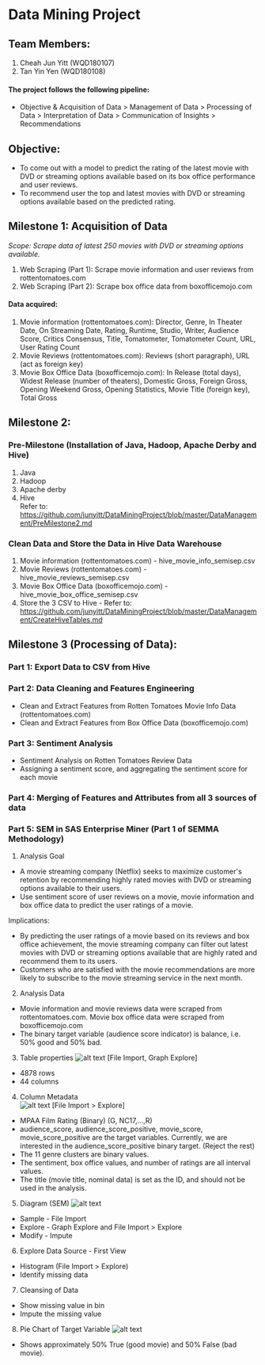 # Data Mining Project

## Team Members:
1. Cheah Jun Yitt (WQD180107)
2. Tan Yin Yen (WQD180108)

#### The project follows the following pipeline:  
- Objective & Acquisition of Data > Management of Data > Processing of Data > Interpretation of Data > Communication of Insights > Recommendations

## Objective:
- To come out with a model to predict the rating of the latest movie with DVD or streaming options available based on its box office performance and user reviews.
- To recommend user the top and latest movies with DVD or streaming options available based on the predicted rating.

## Milestone 1: Acquisition of Data
*Scope: Scrape data of latest 250 movies with DVD or streaming options available.*
1. Web Scraping (Part 1): Scrape movie information and user reviews from rottentomatoes.com
2. Web Scraping (Part 2): Scrape box office data from boxofficemojo.com

#### Data acquired:
1. Movie information (rottentomatoes.com): Director, Genre, In Theater Date, On Streaming Date, Rating, Runtime, Studio, Writer, Audience Score, Critics Consensus, Title, Tomatometer, Tomatometer Count, URL, User Rating Count
2. Movie Reviews (rottentomatoes.com): Reviews (short paragraph), URL (act as foreign key)
3. Movie Box Office Data (boxofficemojo.com): In Release (total days), Widest Release (number of theaters), Domestic Gross, Foreign Gross, Opening Weekend Gross, Opening Statistics, Movie Title (foreign key), Total Gross


## Milestone 2: 
### Pre-Milestone (Installation of Java, Hadoop, Apache Derby and Hive)
1. Java 
2. Hadoop 
3. Apache derby
4. Hive   
Refer to: <https://github.com/junyitt/DataMiningProject/blob/master/DataManagement/PreMilestone2.md>


### Clean Data and Store the Data in Hive Data Warehouse
1. Movie information (rottentomatoes.com) - hive_movie_info_semisep.csv
2. Movie Reviews (rottentomatoes.com) - hive_movie_reviews_semisep.csv
3. Movie Box Office Data (boxofficemojo.com) - hive_movie_box_office_semisep.csv
4. Store the 3 CSV to Hive  - Refer to: <https://github.com/junyitt/DataMiningProject/blob/master/DataManagement/CreateHiveTables.md>


## Milestone 3 (Processing of Data):
### Part 1: Export Data to CSV from Hive

### Part 2: Data Cleaning and Features Engineering
- Clean and Extract Features from Rotten Tomatoes Movie Info Data (rottentomatoes.com)
- Clean and Extract Features from Box Office Data (boxofficemojo.com)

### Part 3: Sentiment Analysis
- Sentiment Analysis on Rotten Tomatoes Review Data
- Assigning a sentiment score, and aggregating the sentiment score for each movie

### Part 4: Merging of Features and Attributes from all 3 sources of data

### Part 5: SEM in SAS Enterprise Miner (Part 1 of SEMMA Methodology)
1. Analysis Goal  
- A movie streaming company (Netflix) seeks to maximize customer's retention by recommending highly rated movies with DVD or streaming options available to their users. 
- Use sentiment score of user reviews on a movie, movie information and box office data to predict the user ratings of a movie.

Implications:  
- By predicting the user ratings of a movie based on its reviews and box office achievement, the movie streaming company can filter out latest movies with DVD or streaming options available that are highly rated and recommend them to its users.
- Customers who are satisfied with the movie recommendations are more likely to subscribe to the movie streaming service in the next month. 

2. Analysis Data  
- Movie information and movie reviews data were scraped from rottentomatoes.com. Movie box office data were scraped from boxofficemojo.com
- The binary target variable (audience score indicator) is balance, i.e. 50% good and 50% bad.

3. Table properties 
![alt text](https://raw.githubusercontent.com/junyitt/DataMiningProject/master/Milestone3_DataProcessing/images/table_properties.JPG)
[File Import, Graph Explore]
- 4878 rows
- 44 columns

4. Column Metadata   
![alt text](https://raw.githubusercontent.com/junyitt/DataMiningProject/master/Milestone3_DataProcessing/images/column_metadata.JPG) 
[File Import > Explore]
- MPAA Film Rating (Binary) (G, NC17,...,R)
- audience_score, audience_score_positive, movie_score, movie_score_positive are the target variables. Currently, we are interested in the audience_score_positive binary target. (Reject the rest)
- The 11 genre clusters are binary values.
- The sentiment, box office values, and number of ratings are all interval values.
- The title (movie title, nominal data) is set as the ID, and should not be used in the analysis.

5. Diagram (SEM) 
![alt text](https://raw.githubusercontent.com/junyitt/DataMiningProject/master/Milestone3_DataProcessing/images/diagram.JPG)
- Sample - File Import
- Explore - Graph Explore and File Import > Explore
- Modify - Impute

6. Explore Data Source - First View
- Histogram (File Import > Explore) 
- Identify missing data

7. Cleansing of Data 
- Show missing value in bin
- Impute the missing value

8. Pie Chart of Target Variable
![alt text](https://github.com/junyitt/DataMiningProject/blob/master/Milestone3_DataProcessing/images/pie_chart.bmp)
- Shows approximately 50% True (good movie) and 50% False (bad movie).








